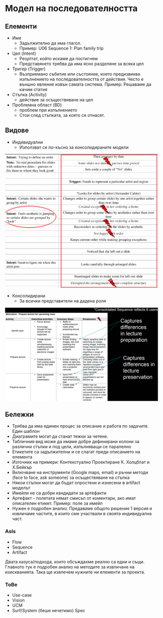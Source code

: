 # Модел на последователността


## Елементи

- Име 
    - Задължително да има глагол.
    - Пример: U06 Sequence 1: Plan family trip
- Цел (Intent)
    - Резултат, който искаме да постигнем
    - Представянето трябва да има ясно разделяне за всяка цел
- Тригер (Trigger)
    - Възприемано събитие или състояние, което предизвиква изпълнението на последователността от действия. Често е външно явление извън самата система. Пример: Решаваме да качим статия
- Стъпка (Activity)
    - действие за осъществяване на цел
- Проблемна област (BD)
    - проблем при изпълнението
    - Стои след стъпката, за която се отнасят.

## Видове

- Индивидуални
    - Използват се по-късно за консолидираните модели
    
![alt text](image-1.png)

- Консолидирани
    - За всички представители на дадена роля

![alt text](image.png)

## Бележки

- Трябва да има единен процес за описание и работа по задачите. Един шаблон
- Диаграмите могат да станат тежки за четене.
- Табличния вид може да имаме добре дефинирани колони за различни стъпки и под цели, изпълняващи се паралелно
- Етикетите са задължителни и се слагат преди описанието на елемента
- Източник на примери: Контекстуално Проектиране К. Холцблат и Х.Бейкър
- Включване на инструменти (Google maps, email) и ръчни методи (face to face, ask someone) за осъществяване на стъпка
- Някои стъпки могат да бъдат опростени и изнесени в artifact моделът
- Имейли не са добри кандидати за артефакти
- Артефакт - полетата нямат смисъл от коментари, ако имат описателен етикет. Пример: поле за имейл
- Нужен е подробен анализ. Предаваме общото решение 1 версия и извличаме частите, в които сме участвали в своята индивидуална част.

### AsIs 
- Flow
- Sequence
- Artifact

Двата казуса/подхода, които обсъждахме реално са едни и същи. Главното тук е
подробен анализ на методите за извличане на изискванията. Така ще извлечем нужните ни елементи за проекта. 

### ToBe
- Use-case
- Vision
- UCM
- Surf/System (беше нечетимо) Spec
